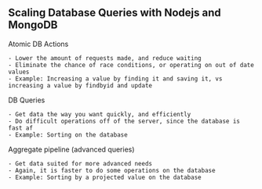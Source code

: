## Scaling Database Queries with Nodejs and MongoDB

  Atomic DB Actions

    - Lower the amount of requests made, and reduce waiting
    - Eliminate the chance of race conditions, or operating on out of date values
    - Example: Increasing a value by finding it and saving it, vs increasing a value by findbyid and update

  DB Queries

    - Get data the way you want quickly, and efficiently
    - Do difficult operations off of the server, since the database is fast af
    - Example: Sorting on the database

  Aggregate pipeline (advanced queries) 

    - Get data suited for more advanced needs
    - Again, it is faster to do some operations on the database
    - Example: Sorting by a projected value on the database
